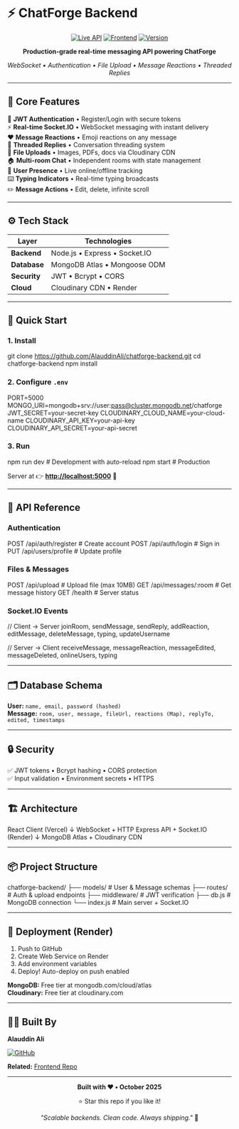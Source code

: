 # ⚡ ChatForge Backend

<div align="center">

[![Live API](https://img.shields.io/badge/🚀_LIVE-API-green?style=for-the-badge)](https://chatforge-backend.onrender.com)
[![Frontend](https://img.shields.io/badge/💻_FRONTEND-Demo-blue?style=for-the-badge)](https://chatforge-frontend-fxkd.vercel.app)
[![Version](https://img.shields.io/badge/v2.0-Production-orange?style=for-the-badge)](https://github.com/AlauddinAli/chatforge-backend)

**Production-grade real-time messaging API powering ChatForge**

*WebSocket • Authentication • File Upload • Message Reactions • Threaded Replies*

</div>

---

## 🎯 Core Features

🔐 **JWT Authentication** • Register/Login with secure tokens  
⚡ **Real-time Socket.IO** • WebSocket messaging with instant delivery  
❤️ **Message Reactions** • Emoji reactions on any message  
💬 **Threaded Replies** • Conversation threading system  
📁 **File Uploads** • Images, PDFs, docs via Cloudinary CDN  
🏠 **Multi-room Chat** • Independent rooms with state management  
👥 **User Presence** • Live online/offline tracking  
⌨️ **Typing Indicators** • Real-time typing broadcasts  
✏️ **Message Actions** • Edit, delete, infinite scroll  

---

## ⚙️ Tech Stack

| Layer | Technologies |
|-------|-------------|
| **Backend** | Node.js • Express • Socket.IO |
| **Database** | MongoDB Atlas • Mongoose ODM |
| **Security** | JWT • Bcrypt • CORS |
| **Cloud** | Cloudinary CDN • Render |

---

## 🚀 Quick Start

### 1. Install
git clone https://github.com/AlauddinAli/chatforge-backend.git
cd chatforge-backend
npm install

### 2. Configure `.env`
PORT=5000
MONGO_URI=mongodb+srv://user:pass@cluster.mongodb.net/chatforge
JWT_SECRET=your-secret-key
CLOUDINARY_CLOUD_NAME=your-cloud-name
CLOUDINARY_API_KEY=your-api-key
CLOUDINARY_API_SECRET=your-api-secret

### 3. Run
npm run dev # Development with auto-reload
npm start # Production

Server at 👉 [**http://localhost:5000**](http://localhost:5000) 🚀

---

## 📡 API Reference

### Authentication
POST /api/auth/register # Create account
POST /api/auth/login # Sign in
PUT /api/users/profile # Update profile

### Files & Messages
POST /api/upload # Upload file (max 10MB)
GET /api/messages/:room # Get message history
GET /health # Server status

### Socket.IO Events
// Client → Server
joinRoom, sendMessage, sendReply, addReaction,
editMessage, deleteMessage, typing, updateUsername

// Server → Client
receiveMessage, messageReaction, messageEdited,
messageDeleted, onlineUsers, typing

---

## 🗂️ Database Schema

**User:** `name, email, password (hashed)`  
**Message:** `room, user, message, fileUrl, reactions (Map), replyTo, edited, timestamps`

---

## 🔒 Security

✅ JWT tokens • Bcrypt hashing • CORS protection  
✅ Input validation • Environment secrets • HTTPS  

---

## 🏗️ Architecture

React Client (Vercel)
↓ WebSocket + HTTP
Express API + Socket.IO (Render)
↓
MongoDB Atlas + Cloudinary CDN

---

## 📦 Project Structure
chatforge-backend/
├── models/ # User & Message schemas
├── routes/ # Auth & upload endpoints
├── middleware/ # JWT verification
├── db.js # MongoDB connection
└── index.js # Main server + Socket.IO

---

## 🚀 Deployment (Render)

1. Push to GitHub
2. Create Web Service on Render
3. Add environment variables
4. Deploy! Auto-deploy on push enabled

**MongoDB:** Free tier at mongodb.com/cloud/atlas  
**Cloudinary:** Free tier at cloudinary.com

---

## 👨‍💻 Built By

**Alauddin Ali** 

[![GitHub](https://img.shields.io/badge/GitHub-AlauddinAli-black?style=flat-square&logo=github)](https://github.com/AlauddinAli)


**Related:** [Frontend Repo](https://github.com/AlauddinAli/chatforge-frontend)

---

<div align="center">

**Built with ❤️  • October 2025**

⭐ Star this repo if you like it!

*"Scalable backends. Clean code. Always shipping."* 🚀

</div>





